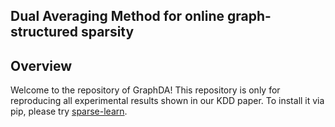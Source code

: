 ## Dual Averaging Method for online graph-structured sparsity

## Overview

Welcome to the repository of GraphDA! This repository is only for 
reproducing all experimental results shown in our KDD paper. To 
install it via pip, please try [sparse-learn](https://github.com/baojianzhou/sparse-learn). 
